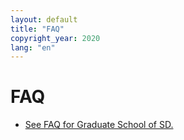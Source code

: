 ```yaml
---
layout: default
title: "FAQ"
copyright_year: 2020
lang: "en"
---
```


<h1 class="nav6">FAQ</h1>

<section>
  <ul>
    <li><a href="https://www.sd.tmu.ac.jp/english/admissions/postgraduate.html" target="_blank">See FAQ for Graduate School of SD.</a></li>
  </ul>
</section>

